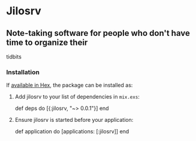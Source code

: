 # Jilosrv

## Note-taking software for people who don't have time to organize their
tidbits

### Installation

If [available in Hex](https://hex.pm/docs/publish), the package can be installed as:

  1. Add jilosrv to your list of dependencies in `mix.exs`:

        def deps do
          [{:jilosrv, "~> 0.0.1"}]
        end

  2. Ensure jilosrv is started before your application:

        def application do
          [applications: [:jilosrv]]
        end

